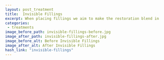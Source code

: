 ```yaml
---
layout: post_treatment
title:  Invisible Fillings
excerpt: When placing fillings we aim to make the restoration blend in perfectly using state of the art techniques and materials
categories:
 - treatments
image_before_path: invisible-fillings-before.jpg
image_after_path: invisible-fillings-after.jpg
image_before_alt: Before Invisible Fillings
image_after_alt: After Invisible Fillings
hash_link: "invisible-fillings"
---
```

